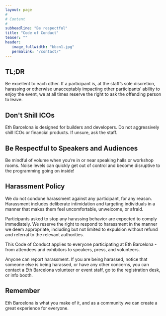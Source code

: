 ```yaml
---
layout: page
#
# Content
#
subheadline: "Be respectful"
title: "Code of Conduct"
teaser: ""
header:
   image_fullwidth: "bbcn1.jpg"
   permalink: "/contact/"
---
```


## TL;DR

Be excellent to each other. If a participant is, at the staff’s sole
discretion, harassing or otherwise unacceptably impacting other participants’
ability to enjoy the event, we at all times reserve the right to ask the offending
person to leave.

## Don't Shill ICOs

Eth Barcelona is designed for builders and developers. Do not aggressively shill ICOs
or financial products. If unsure, ask the staff.

## Be Respectful to Speakers and Audiences

Be mindful of volume when you’re in or near speaking halls or workshop rooms.
Noise levels can quickly get out of control and become disruptive to the
programming going on inside!

## Harassment Policy

We do not condone harassment against any participant, for any reason.
Harassment includes deliberate intimidation and targeting individuals in a
manner that makes them feel uncomfortable, unwelcome, or afraid.

Participants asked to stop any harassing behavior are expected to comply
immediately. We reserve the right to respond to harassment in the manner we
deem appropriate, including but not limited to expulsion without refund and
referral to the relevant authorities.

This Code of Conduct applies to everyone participating at Eth Barcelona - from
attendees and exhibitors to speakers, press, and volunteers.

Anyone can report harassment. If you are being harassed, notice that someone
else is being harassed, or have any other concerns, you can contact a Eth
Barcelona volunteer or event staff, go to the registration desk, or info
booth.

## Remember

Eth Barcelona is what you make of it, and as a community we can create a great
experience for everyone.

<br>


